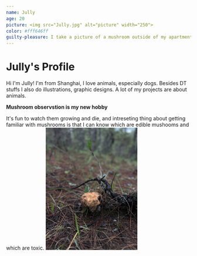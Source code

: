 ```yaml
---
name: Jully
age: 20
picture: <img src="Jully.jpg" alt="picture" width="250">
color: #fff646ff
guilty-pleasure: I take a picture of a mushroom outside of my apartment everyday
---
```


# Jully's Profile
Hi I'm Jully! I'm from Shanghai, I love animals, especially dogs.
Besides DT stuffs I also do illustrations, graphic designs. A lot of my projects are about animals.

<b>Mushroom observstion is my new hobby</b>

It's fun to watch them growing and die, and intreseting thing about getting familiar with mushrooms is that I can know which are edible mushooms and which are toxic.
<img src="Mushroom.jpg" alt="Mushroom picture" width="250">

